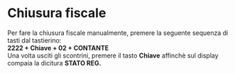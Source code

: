 
# Chiusura fiscale

Per fare la chiusura fiscale manualmente, premere la seguente sequenza di tasti dal tastierino: \
**2222 + Chiave + 02 + CONTANTE** \
Una volta usciti gli scontrini, premere il tasto **Chiave** affinchè sul display compaia la dicitura **STATO REG.**

